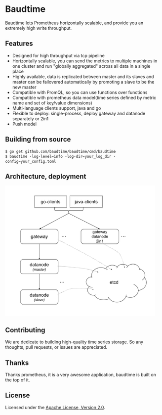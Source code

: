 # Baudtime
Baudtime lets Prometheus horizontally scalable, and provide you an extremely high write throughput.


## Features
* Designed for high throughput via tcp pipeline
* Horizontally scalable, you can send the metrics to multiple machines in one cluster and run "globally aggregated" across all data in a single place
* Highly available, data is replicated between master and its slaves and master can be failovered automatically by promoting a slave to be the new master
* Compatible with PromQL, so you can use functions over functions
* Compatible with prometheus data model(time series defined by metric name and set of key/value dimensions)
* Multi-language clients support, java and go
* Flexible to deploy: single-process, deploy gateway and datanode separately or 2in1
* Push model
  

## Building from source
    $ go get github.com/baudtime/baudtime/cmd/baudtime
    $ baudtime -log-level=info -log-dir=your_log_dir -config=your_config.toml

## Architecture, deployment
![architecture](https://raw.githubusercontent.com/baudtime/baudtime.github.io/master/baudtime.png)

## Contributing
We are dedicate to building high-quality time series storage. So any thoughts, pull requests, or issues are appreciated.

## Thanks
Thanks prometheus, it is a very awesome application, baudtime is built on the top of it.

## License
Licensed under the [Apache License, Version 2.0](https://www.apache.org/licenses/LICENSE-2.0).